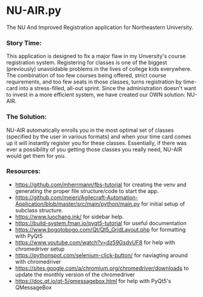 # NU-AIR.py
The NU And Improved Registration application for Northeastern University. 

### Story Time:
This application is designed to fix a major flaw in my Unversity's course registration system. Registering for classes is one of
the biggest (previously) unavoidable problems in the lives of college kids everywhere. The combination of too few 
courses being offered, strict course requirements, and too few seats in those classes, turns registration by time-card into a 
stress-filled, all-out sprint. Since the administration doesn't want to invest in a more efficient system, we have created our OWN 
solution: NU-AIR.

### The Solution:
NU-AIR automatically enrolls you in the most optimal set of classes (specified by the user in various formats) and when your time card comes up it will instantly register you for these classes. Essentially, if there was ever a possibility of you getting those classes you really need, NU-AIR would get them for you.

### Resources:
- https://github.com/mherrmann/fbs-tutorial for creating the venv and generating the proper file structure/code to start the app.
- https://github.com/meieri/Agilecraft-Automation-Application/blob/master/src/main/python/main.py for initial setup of subclass 
  structure.
- https://www.luochang.ink/ for sidebar help.
- https://build-system.fman.io/pyqt5-tutorial for useful documentation
- https://www.bogotobogo.com/Qt/Qt5_GridLayout.php for formatting with PyQt5
- https://www.youtube.com/watch?v=dz59GsdvUF8 for help with chromedriver setup
- https://pythonspot.com/selenium-click-button/ for naviagting around with chromedriver
- https://sites.google.com/a/chromium.org/chromedriver/downloads to update the monthly version of the chromedriver
- https://doc.qt.io/qt-5/qmessagebox.html for help with PyQt5's QMessageBox 

